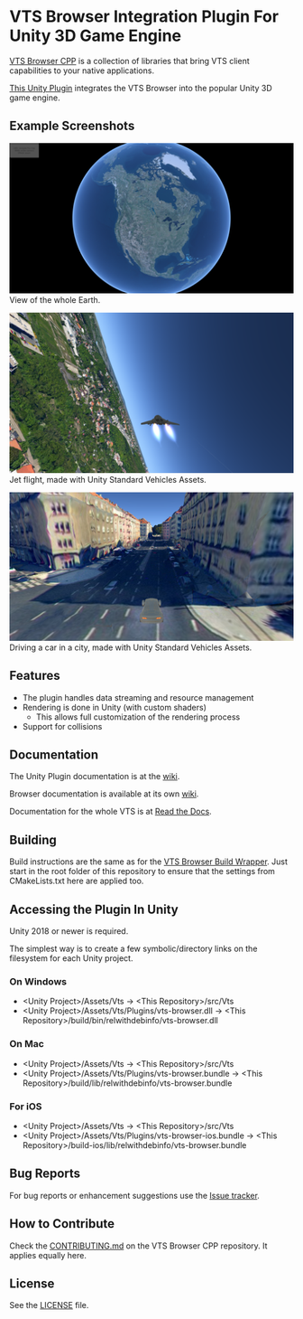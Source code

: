 # VTS Browser Integration Plugin For Unity 3D Game Engine

[VTS Browser CPP](https://github.com/melown/vts-browser-cpp) is a collection of libraries that bring VTS client capabilities to your native applications.

[This Unity Plugin](https://github.com/Melown/vts-browser-unity-plugin) integrates the VTS Browser into the popular Unity 3D game engine.

## Example Screenshots

![planet](screenshots/planet.png)
View of the whole Earth.

![aircraft](screenshots/aircraft.png)
Jet flight, made with Unity Standard Vehicles Assets.

![car](screenshots/car.png)
Driving a car in a city, made with Unity Standard Vehicles Assets.

## Features

- The plugin handles data streaming and resource management
- Rendering is done in Unity (with custom shaders)
  - This allows full customization of the rendering process
- Support for collisions

## Documentation

The Unity Plugin documentation is at the
[wiki](https://github.com/Melown/vts-browser-unity-plugin/wiki).

Browser documentation is available at its own
[wiki](https://github.com/melown/vts-browser-cpp/wiki).

Documentation for the whole VTS is at
[Read the Docs](https://melown.readthedocs.io).

## Building

Build instructions are the same as for the [VTS Browser Build Wrapper](https://github.com/Melown/vts-browser-cpp-build-wrapper/blob/master/README.md).
Just start in the root folder of this repository to ensure that the settings from CMakeLists.txt here are applied too.

## Accessing the Plugin In Unity

Unity 2018 or newer is required.

The simplest way is to create a few symbolic/directory links on the filesystem for each Unity project.

### On Windows

 - \<Unity Project\>/Assets/Vts -\> \<This Repository\>/src/Vts
 - \<Unity Project\>/Assets/Vts/Plugins/vts-browser.dll -\> \<This Repository\>/build/bin/relwithdebinfo/vts-browser.dll

### On Mac

 - \<Unity Project\>/Assets/Vts -\> \<This Repository\>/src/Vts
 - \<Unity Project\>/Assets/Vts/Plugins/vts-browser.bundle -\> \<This Repository\>/build/lib/relwithdebinfo/vts-browser.bundle

### For iOS

 - \<Unity Project\>/Assets/Vts -\> \<This Repository\>/src/Vts
 - \<Unity Project\>/Assets/Vts/Plugins/vts-browser-ios.bundle -\> \<This Repository\>/build-ios/lib/relwithdebinfo/vts-browser.bundle

## Bug Reports

For bug reports or enhancement suggestions use the
[Issue tracker](https://github.com/melown/vts-browser-unity-plugin/issues).

## How to Contribute

Check the [CONTRIBUTING.md](https://github.com/Melown/vts-browser-cpp/blob/master/CONTRIBUTING.md) on the VTS Browser CPP repository.
It applies equally here.

## License

See the [LICENSE](LICENSE) file.



